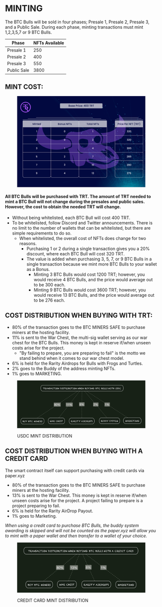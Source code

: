 # MINTING

The BTC Bulls will be sold in four phases; Presale 1, Presale 2, Presale 3, and a Public Sale. During each phase, minting transactions must mint 1,2,3,5,7 or 9 BTC Bulls.&#x20;

| Phase       | NFTs Available  |
| ----------- | --------------- |
| Presale 1   | 250             |
| Presale 2   | 400             |
| Presale 3   | 550             |
| Public Sale | 3800            |



## MINT COST:

<figure><img src="../../.gitbook/assets/designneded-05 (1).jpg" alt=""><figcaption></figcaption></figure>

#### All BTC Bulls will be purchased with TRT. The amount of TRT needed to mint a BTC Bull will not change during the presales and public sales. However, the cost to obtain the needed TRT will change.&#x20;

* Without being whitelisted, each BTC Bull will cost 400 TRT.&#x20;
* To be whitelisted, follow Discord and Twitter announcements. There is no limit to the number of wallets that can be whitelisted, but there are simple requirements to do so.
  * When whitelisted, the overall cost of NFTs does change for two reasons.  &#x20;
    * Purchasing 1 or 2 during a single transaction gives you a 20% discount, where each BTC Bull will cost 320 TRT.&#x20;
    * The value is added when purchasing 3, 5, 7, or 9 BTC Bulls in a single transaction because we mint more BTC Bulls to your wallet as a Bonus.&#x20;
      * Minting 3 BTC Bulls would cost 1200 TRT; however, you would receive 4 BTC Bulls, and the price would average out to be 300 each.&#x20;
      * Minting 9 BTC Bulls would cost 3600 TRT; however, you would receive 13 BTC Bulls, and the price would average out to be 276 each.&#x20;

## COST DISTRIBUTION WHEN BUYING WITH TRT:&#x20;

* 80% of the transaction goes to the BTC MINERS SAFE to purchase miners at the hosting facility.&#x20;
* 11% is sent to the War Chest, the multi-sig wallet serving as our war chest for the BTC Bulls. This money is kept in reserve if/when unseen costs arise for the project.&#x20;
  * "By failing to prepare, you are preparing to fail" is the motto we stand behind when it comes to our war chest model.
* 6% is held for the Rarity Airdrops for Bulls with Frogs and Turtles.
* 2% goes to the Buddy of the address minting NFTs.
* 1% goes to MARKETING.

<figure><img src="../../.gitbook/assets/image (1) (4).png" alt=""><figcaption><p>USDC MINT DISTRIBUTION</p></figcaption></figure>

## COST DISTRIBUTION WHEN BUYING WITH A CREDIT CARD

The smart contract itself can support purchasing with credit cards via paper.xyz

* 80% of the transaction goes to the BTC MINERS SAFE to purchase miners at the hosting facility.&#x20;
* 13% is sent to the War Chest. This money is kept in reserve if/when unseen costs arise for the project. A project failing to prepare is a project preparing to fail.&#x20;
* 6% is held for the Rarity AirDrop Payout.
* 1% goes to Marketing.

_When using a credit card to purchase BTC Bulls, the buddy system awarding is skipped and will not be counted as the paper.xyz will allow you to mint with a paper wallet and then transfer to a wallet of your choice._&#x20;

<figure><img src="../../.gitbook/assets/image (10).png" alt=""><figcaption><p>CREDIT CARD MINT DISTRIBUTION</p></figcaption></figure>
